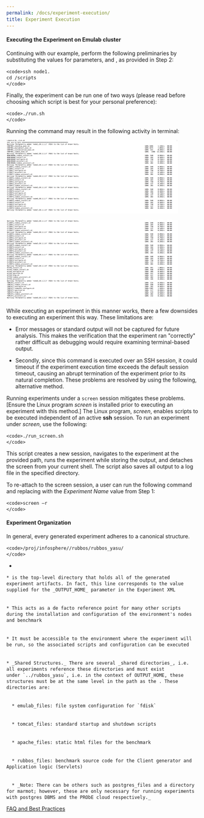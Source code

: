 ```yaml
---
permalink: /docs/experiment-execution/
title: Experiment Execution
---
```


#### Executing the Experiment on Emulab cluster


Continuing with our example, perform the following preliminaries by substituting the values for parameters, and , as provided in Step 2:

    
    <code>ssh node1.  
    cd /scripts  
    </code>


Finally, the experiment can be run one of two ways (please read before choosing which script is best for your personal preference):

    
    <code>./run.sh
    </code>


Running the command may result in the following activity in terminal:

![RUN SH](/img/run-sh.png)

![RUN SH 2.png](/img/run-sh-2.png)

While executing an experiment in this manner works, there a few downsides to executing an experiment this way. These limitations are:



	
  * Error messages or standard output will not be captured for future analysis. This makes the verification that the experiment ran "correctly" rather difficult as debugging would require examining terminal-based output.

	
  * Secondly, since this command is executed over an SSH session, it could timeout if the experiment execution time exceeds the default session timeout, causing an abrupt termination of the experiment prior to its natural completion. These problems are resolved by using the following, alternative method.


Running experiments under a `screen` session mitigates these problems. [Ensure the Linux program _screen_ is installed prior to executing an experiment with this method.] The Linux program, _screen_, enables scripts to be executed independent of an active **ssh** session. To run an experiment under _screen_, use the following:

    
    <code>./run_screen.sh
    </code>


This script creates a new session, navigates to the experiment at the provided path, runs the experiment while storing the output, and detaches the screen from your current shell. The script also saves all output to a log file in the specified directory.

To re-attach to the screen session, a user can run the following command and replacing with the _Experiment Name_ value from Step 1:

    
    <code>screen –r 
    </code>




#### [](https://github.com/coc-gatech-newelba/coc-gatech-newelba.github.io/wiki/Tutorial:-Bootstrap-&-Experiment-Execution-(alpha)#experiment-organization)Experiment Organization


In general, every generated experiment adheres to a canonical structure.

    
    <code>/proj/infosphere//rubbos/rubbos_yasu/  
    </code>





	
  * 

	
    * is the top-level directory that holds all of the generated experiment artifacts. In fact, this line corresponds to the value supplied for the _OUTPUT_HOME_ parameter in the Experiment XML

	
    * This acts as a de facto reference point for many other scripts during the installation and configuration of the environment's nodes and benchmark

	
    * It must be accessible to the environment where the experiment will be run, so the associated scripts and configuration can be executed

	
    * _Shared Structures._ There are several _shared directories_, i.e. all experiments reference these directories and must exist under `../rubbos_yasu`, i.e. in the context of OUTPUT_HOME, these structures must be at the same level in the path as the . These directories are:

	
      * emulab_files: file system configuration for `fdisk`

	
      * tomcat_files: standard startup and shutdown scripts

	
      * apache_files: static html files for the benchmark

	
      * rubbos_files: benchmark source code for the Client generator and Application logic (Servlets)

	
      * _Note: There can be others such as postgres_files and a directory for marmot; however, these are only necessary for running experiments with postgres DBMS and the PRObE cloud respectively._








[FAQ and Best Practices](/docs/faqs/)
